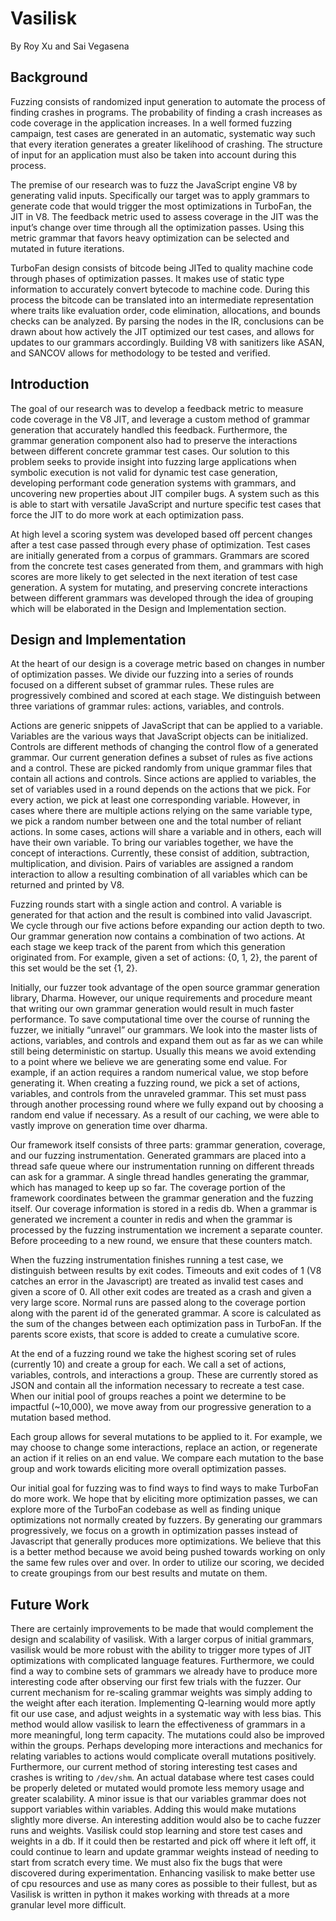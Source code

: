 # Vasilisk

By Roy Xu and Sai Vegasena


## Background

Fuzzing consists of randomized input generation to automate the process of finding crashes in programs. The probability of finding a crash increases as code coverage in the application increases. In a well formed fuzzing campaign, test cases are generated in an automatic, systematic way such that every iteration generates a greater likelihood of crashing. The structure of input for an application must also be taken into account during this process.

The premise of our research was to fuzz the JavaScript engine V8 by generating valid inputs. Specifically our target was to apply grammars to generate code that would trigger the most optimizations in TurboFan, the JIT in V8. The feedback metric used to assess coverage in the JIT was the input’s change over time through all the optimization passes. Using this metric grammar that favors heavy optimization can be selected and mutated in future iterations.

TurboFan design consists of bitcode being JITed to quality machine code through phases of optimization passes. It makes use of static type information to accurately convert bytecode to machine code. During this process the bitcode can be translated into an intermediate representation where traits like evaluation order, code elimination, allocations, and bounds checks can be analyzed. By parsing the nodes in the IR, conclusions can be drawn about how actively the JIT optimized our test cases, and allows for updates to our grammars accordingly. Building V8 with sanitizers like ASAN, and SANCOV allows for methodology to be tested and verified.

## Introduction

The goal of our research was to develop a feedback metric to measure code coverage in the V8 JIT, and leverage a custom method of grammar generation that accurately handled this feedback. Furthermore, the grammar generation component also had to preserve the interactions between different concrete grammar test cases. Our solution to this problem seeks to provide insight into fuzzing large applications when symbolic execution is not valid for dynamic test case generation, developing performant code generation systems with grammars, and uncovering new properties about JIT compiler bugs. A system such as this is able to start with versatile JavaScript and nurture specific test cases that force the JIT to do more work at each optimization pass.

At high level a scoring system was developed based off percent changes after a test case passed through every phase of optimization. Test cases are initially generated from a corpus of grammars. Grammars are scored from the concrete test cases generated from them, and grammars with high scores are more likely to get selected in the next iteration of test case generation. A system for mutating, and preserving concrete interactions between different grammars was developed through the idea of grouping which will be elaborated in the Design and Implementation section.

## Design and Implementation

At the heart of our design is a coverage metric based on changes in number of optimization passes. We divide our fuzzing into a series of rounds focused on a different subset of grammar rules. These rules are progressively combined and scored at each stage. We distinguish between three variations of grammar rules: actions, variables, and controls.

Actions are generic snippets of JavaScript that can be applied to a variable. Variables are the various ways that JavaScript objects can be initialized. Controls are different methods of changing the control flow of a generated grammar. Our current generation defines a subset of rules as five actions and a control. These are picked randomly from unique grammar files that contain all actions and controls. Since actions are applied to variables, the set of variables used in a round depends on the actions that we pick. For every action, we pick at least one corresponding variable. However, in cases where there are multiple actions relying on the same variable type, we pick a random number between one and the total number of reliant actions. In some cases, actions will share a variable and in others, each will have their own variable. To bring our variables together, we have the concept of interactions. Currently, these consist of addition, subtraction, multiplication, and division. Pairs of variables are assigned a random interaction to allow a resulting combination of all variables which can be returned and printed by V8.

Fuzzing rounds start with a single action and control. A variable is generated for that action and the result is combined into valid Javascript. We cycle through our five actions before expanding our action depth to two. Our grammar generation now contains a combination of two actions. At each stage we keep track of the parent from which this generation originated from. For example, given a set of actions: {0, 1, 2}, the parent of this set would be the set {1, 2}.

Initially, our fuzzer took advantage of the open source grammar generation library, Dharma. However, our unique requirements and procedure meant that writing our own grammar generation would result in much faster performance. To save computational time over the course of running the fuzzer, we initially “unravel” our grammars. We look into the master lists of actions, variables, and controls and expand them out as far as we can while still being deterministic on startup. Usually this means we avoid extending to a point where we believe we are generating some end value. For example, if an action requires a random numerical value, we stop before generating it. When creating a fuzzing round, we pick a set of actions, variables, and controls from the unraveled grammar. This set must pass through another processing round where we fully expand out by choosing a random end value if necessary.
As a result of our caching, we were able to vastly improve on generation time over dharma.

Our framework itself consists of three parts: grammar generation, coverage, and our fuzzing instrumentation. Generated grammars are placed into a thread safe queue where our instrumentation running on different threads can ask for a grammar. A single thread handles generating the grammar, which has managed to keep up so far. The coverage portion of the framework coordinates between the grammar generation and the fuzzing itself. Our coverage information is stored in a redis db. When a grammar is generated we increment a counter in redis and when the grammar is processed by the fuzzing instrumentation we increment a separate counter. Before proceeding to a new round, we ensure that these counters match.

When the fuzzing instrumentation finishes running a test case, we distinguish between results by exit codes. Timeouts and exit codes of 1 (V8 catches an error in the Javascript) are treated as invalid test cases and given a score of 0. All other exit codes are treated as a crash and given a very large score. Normal runs are passed along to the coverage portion along with the parent id of the generated grammar. A score is calculated as the sum of the changes between each optimization pass in TurboFan. If the parents score exists, that score is added to create a cumulative score.

At the end of a fuzzing round we take the highest scoring set of rules (currently 10) and create a group for each. We call a set of actions, variables, controls, and interactions a group. These are currently stored as JSON and contain all the information necessary to recreate a test case. When our initial pool of groups reaches a point we determine to be impactful (~10,000), we move away from our progressive generation to a mutation based method.

Each group allows for several mutations to be applied to it. For example, we may choose to change some interactions, replace an action, or regenerate an action if it relies on an end value. We compare each mutation to the base group and work towards eliciting more overall optimization passes.

Our initial goal for fuzzing was to find ways to find ways to make TurboFan do more work. We hope that by eliciting more optimization passes, we can explore more of the TurboFan codebase as well as finding unique optimizations not normally created by fuzzers. By generating our grammars progressively, we focus on a growth in optimization passes instead of Javascript that generally produces more optimizations. We believe that this is a better method because we avoid being pushed towards working on only the same few rules over and over. In order to utilize our scoring, we decided to create groupings from our best results and mutate on them.

## Future Work

There are certainly improvements to be made that would complement the design and scalability of vasilisk. With a larger corpus of initial grammars, vasilisk would be more robust with the ability to trigger more types of JIT optimizations with complicated language features. Furthermore, we could find a way to combine sets of grammars we already have to produce more interesting code after observing our first few trials with the fuzzer. Our current mechanism for re-scaling grammar weights was simply adding to the weight after each iteration. Implementing Q-learning would more aptly fit our use case, and adjust weights in a systematic way with less bias. This method would allow vasilisk to learn the effectiveness of grammars in a more meaningful, long term capacity. The mutations could also be improved within the groups. Perhaps developing more interactions and mechanics for relating variables to actions would complicate overall mutations positively. Furthermore, our current method of storing interesting test cases and crashes is writing to `/dev/shm`. An actual database where test cases could be properly deleted or mutated would promote less memory usage and greater scalability. A minor issue is that our variables grammar does not support variables within variables. Adding this would make mutations slightly more diverse. An interesting addition would also be to cache fuzzer runs and weights. Vasilisk could stop learning and store test cases and weights in a db. If it could then be restarted and pick off where it left off, it could continue to learn and update grammar weights instead of needing to start from scratch every time. We must also fix the bugs that were discovered during experimentation. Enhancing vasilisk to make better use of cpu resources and use as many cores as possible to their fullest, but as Vasilisk is written in python it makes working with threads at a more granular level more difficult.
